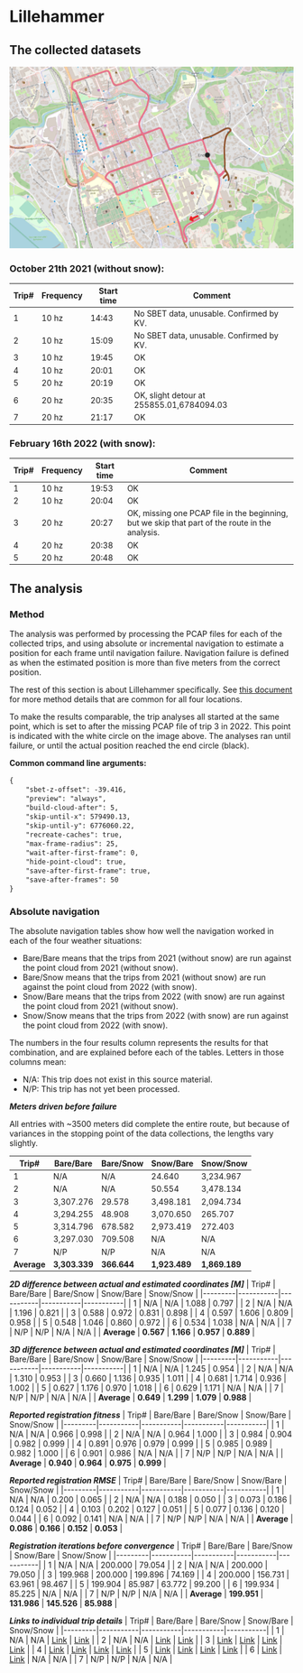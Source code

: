 # Lillehammer

## The collected datasets
![The driving route shown on a map.](full_route.png)

### October 21th 2021 (without snow):
| Trip# | Frequency | Start time | Comment |
|-------|-----------|------------|---------|
| 1     | 10 hz     | 14:43      | No SBET data, unusable. Confirmed by KV. |
| 2 | 10 hz | 15:09 | No SBET data, unusable. Confirmed by KV. |
| 3 | 10 hz | 19:45 | OK |
| 4 | 10 hz | 20:01 | OK |
| 5 | 20 hz | 20:19 | OK |
| 6 | 20 hz | 20:35 | OK, slight detour at 255855.01,6784094.03 |
| 7 | 20 hz | 21:17 | OK |


### February 16th 2022 (with snow):
| Trip# | Frequency | Start time | Comment |
|-------|-----------|------------|---------|
| 1 | 10 hz | 19:53 | OK |
| 2 | 10 hz | 20:04 | OK |
| 3 | 20 hz | 20:27 | OK, missing one PCAP file in the beginning, but we skip that part of the route in the analysis. |
| 4 | 20 hz | 20:38 | OK |
| 5 | 20 hz | 20:48 | OK |

## The analysis

### Method
The analysis was performed by processing the PCAP files for each of the collected trips, and using absolute or incremental navigation to estimate a position for each frame until navigation failure. Navigation failure is defined as when the estimated position is more than five meters from the correct position. 

The rest of this section is about Lillehammer specifically. See [this document](./../../_notes/summary.md) for more method details that are common for all four locations.

To make the results comparable, the trip analyses all started at the same point, which is set to after the missing PCAP file of trip 3 in 2022. This point is indicated with the white circle on the image above. The analyses ran until failure, or until the actual position reached the end circle (black).

**Common command line arguments:**
```
{
	"sbet-z-offset": -39.416,
	"preview": "always",
	"build-cloud-after": 5,
	"skip-until-x": 579490.13,
	"skip-until-y": 6776060.22,
	"recreate-caches": true,
	"max-frame-radius": 25,
	"wait-after-first-frame": 0,
	"hide-point-cloud": true,
	"save-after-first-frame": true,
	"save-after-frames": 50
}
```

### Absolute navigation

The absolute navigation tables show how well the navigation worked in each of the four weather situations:
 - Bare/Bare means that the trips from 2021 (without snow) are run against the point cloud from 2021 (without snow).
 - Bare/Snow means that the trips from 2021 (without snow) are run against the point cloud from 2022 (with snow).
 - Snow/Bare means that the trips from 2022 (with snow) are run against the point cloud from 2021 (without snow).
 - Snow/Snow means that the trips from 2022 (with snow) are run against the point cloud from 2022 (with snow).

The numbers in the four results column represents the results for that combination, and are explained before each of the tables. Letters in those columns mean:
- N/A: This trip does not exist in this source material.
- N/P: This trip has not yet been processed.

_**Meters driven before failure**_

All entries with ~3500 meters did complete the entire route, but because of variances in the stopping point of the data collections, the lengths vary slightly.

| Trip#   | Bare/Bare | Bare/Snow | Snow/Bare | Snow/Snow |
|---------|-----------|-----------|-----------|-----------|
| 1     | N/A | N/A | 24.640 | 3,234.967 |
| 2     | N/A | N/A | 50.554 | 3,478.134 |
| 3     | 3,307.276 | 29.578 | 3,498.181 | 2,094.734 |
| 4     | 3,294.255 | 48.908 | 3,070.650 | 265.707 |
| 5     | 3,314.796 | 678.582 | 2,973.419 | 272.403 |
| 6     | 3,297.030 | 709.508 | N/A | N/A |
| 7     | N/P | N/P | N/A | N/A |
| **Average** | **3,303.339** | **366.644** | **1,923.489** | **1,869.189** |

_**2D difference between actual and estimated coordinates [M]**_
| Trip#   | Bare/Bare | Bare/Snow | Snow/Bare | Snow/Snow |
|---------|-----------|-----------|-----------|-----------|
| 1     | N/A | N/A | 1.088 | 0.797 |
| 2     | N/A | N/A | 1.196 | 0.821 |
| 3     | 0.588 | 0.972 | 0.831 | 0.898 |
| 4     | 0.597 | 1.606 | 0.809 | 0.958 |
| 5     | 0.548 | 1.046 | 0.860 | 0.972 |
| 6     | 0.534 | 1.038 | N/A | N/A |
| 7     | N/P | N/P | N/A | N/A |
| **Average** | **0.567** | **1.166** | **0.957** | **0.889** |

_**3D difference between actual and estimated coordinates [M]**_
| Trip#   | Bare/Bare | Bare/Snow | Snow/Bare | Snow/Snow |
|---------|-----------|-----------|-----------|-----------|
| 1     | N/A | N/A | 1.245 | 0.954 |
| 2     | N/A | N/A | 1.310 | 0.953 |
| 3     | 0.660 | 1.136 | 0.935 | 1.011 |
| 4     | 0.681 | 1.714 | 0.936 | 1.002 |
| 5     | 0.627 | 1.176 | 0.970 | 1.018 |
| 6     | 0.629 | 1.171 | N/A | N/A |
| 7     | N/P | N/P | N/A | N/A |
| **Average** | **0.649** | **1.299** | **1.079** | **0.988** |

_**Reported registration fitness**_
| Trip#   | Bare/Bare | Bare/Snow | Snow/Bare | Snow/Snow |
|---------|-----------|-----------|-----------|-----------|
| 1     | N/A | N/A | 0.966 | 0.998 |
| 2     | N/A | N/A | 0.964 | 1.000 |
| 3     | 0.984 | 0.904 | 0.982 | 0.999 |
| 4     | 0.891 | 0.976 | 0.979 | 0.999 |
| 5     | 0.985 | 0.989 | 0.982 | 1.000 |
| 6     | 0.901 | 0.986 | N/A | N/A |
| 7     | N/P | N/P | N/A | N/A |
| **Average** | **0.940** | **0.964** | **0.975** | **0.999** |

_**Reported registration RMSE**_
| Trip#   | Bare/Bare | Bare/Snow | Snow/Bare | Snow/Snow |
|---------|-----------|-----------|-----------|-----------|
| 1     | N/A | N/A | 0.200 | 0.065 |
| 2     | N/A | N/A | 0.188 | 0.050 |
| 3     | 0.073 | 0.186 | 0.124 | 0.052 |
| 4     | 0.103 | 0.202 | 0.127 | 0.051 |
| 5     | 0.077 | 0.136 | 0.120 | 0.044 |
| 6     | 0.092 | 0.141 | N/A | N/A |
| 7     | N/P | N/P | N/A | N/A |
| **Average** | **0.086** | **0.166** | **0.152** | **0.053** |

_**Registration iterations before convergence**_
| Trip#   | Bare/Bare | Bare/Snow | Snow/Bare | Snow/Snow |
|---------|-----------|-----------|-----------|-----------|
| 1     | N/A | N/A | 200.000 | 79.054 |
| 2     | N/A | N/A | 200.000 | 79.050 |
| 3     | 199.968 | 200.000 | 199.896 | 74.169 |
| 4     | 200.000 | 156.731 | 63.961 | 98.467 |
| 5     | 199.904 | 85.987 | 63.772 | 99.200 |
| 6     | 199.934 | 85.225 | N/A | N/A |
| 7     | N/P | N/P | N/A | N/A |
| **Average** | **199.951** | **131.986** | **145.526** | **85.988** |

_**Links to individual trip details**_
| Trip#   | Bare/Bare | Bare/Snow | Snow/Bare | Snow/Snow |
|---------|-----------|-----------|-----------|-----------|
| 1     | N/A | N/A | [Link](https://github.com/erlenddahl/teapot-lidar/tree/main/validation/Lillehammer/results/ABS%2C%20PCAP2022%2C%20PC2021/1_10hz) | [Link](https://github.com/erlenddahl/teapot-lidar/tree/main/validation/Lillehammer/results/ABS%2C%20PCAP2022%2C%20PC2022/1_10hz) |
| 2     | N/A | N/A | [Link](https://github.com/erlenddahl/teapot-lidar/tree/main/validation/Lillehammer/results/ABS%2C%20PCAP2022%2C%20PC2021/2_10hz) | [Link](https://github.com/erlenddahl/teapot-lidar/tree/main/validation/Lillehammer/results/ABS%2C%20PCAP2022%2C%20PC2022/2_10hz) |
| 3     | [Link](https://github.com/erlenddahl/teapot-lidar/tree/main/validation/Lillehammer/results/ABS%2C%20PCAP2021%2C%20PC2021/3_10hz) | [Link](https://github.com/erlenddahl/teapot-lidar/tree/main/validation/Lillehammer/results/ABS%2C%20PCAP2021%2C%20PC2022/3_10hz) | [Link](https://github.com/erlenddahl/teapot-lidar/tree/main/validation/Lillehammer/results/ABS%2C%20PCAP2022%2C%20PC2021/3_20hz) | [Link](https://github.com/erlenddahl/teapot-lidar/tree/main/validation/Lillehammer/results/ABS%2C%20PCAP2022%2C%20PC2022/3_20hz) |
| 4     | [Link](https://github.com/erlenddahl/teapot-lidar/tree/main/validation/Lillehammer/results/ABS%2C%20PCAP2021%2C%20PC2021/4_10hz) | [Link](https://github.com/erlenddahl/teapot-lidar/tree/main/validation/Lillehammer/results/ABS%2C%20PCAP2021%2C%20PC2022/4_10hz) | [Link](https://github.com/erlenddahl/teapot-lidar/tree/main/validation/Lillehammer/results/ABS%2C%20PCAP2022%2C%20PC2021/4_20hz) | [Link](https://github.com/erlenddahl/teapot-lidar/tree/main/validation/Lillehammer/results/ABS%2C%20PCAP2022%2C%20PC2022/4_20hz) |
| 5     | [Link](https://github.com/erlenddahl/teapot-lidar/tree/main/validation/Lillehammer/results/ABS%2C%20PCAP2021%2C%20PC2021/5_20hz) | [Link](https://github.com/erlenddahl/teapot-lidar/tree/main/validation/Lillehammer/results/ABS%2C%20PCAP2021%2C%20PC2022/5_20hz) | [Link](https://github.com/erlenddahl/teapot-lidar/tree/main/validation/Lillehammer/results/ABS%2C%20PCAP2022%2C%20PC2021/5_20hz) | [Link](https://github.com/erlenddahl/teapot-lidar/tree/main/validation/Lillehammer/results/ABS%2C%20PCAP2022%2C%20PC2022/5_20hz) |
| 6     | [Link](https://github.com/erlenddahl/teapot-lidar/tree/main/validation/Lillehammer/results/ABS%2C%20PCAP2021%2C%20PC2021/6_20hz) | [Link](https://github.com/erlenddahl/teapot-lidar/tree/main/validation/Lillehammer/results/ABS%2C%20PCAP2021%2C%20PC2022/6_20hz) | N/A | N/A |
| 7     | N/P | N/P | N/A | N/A |
